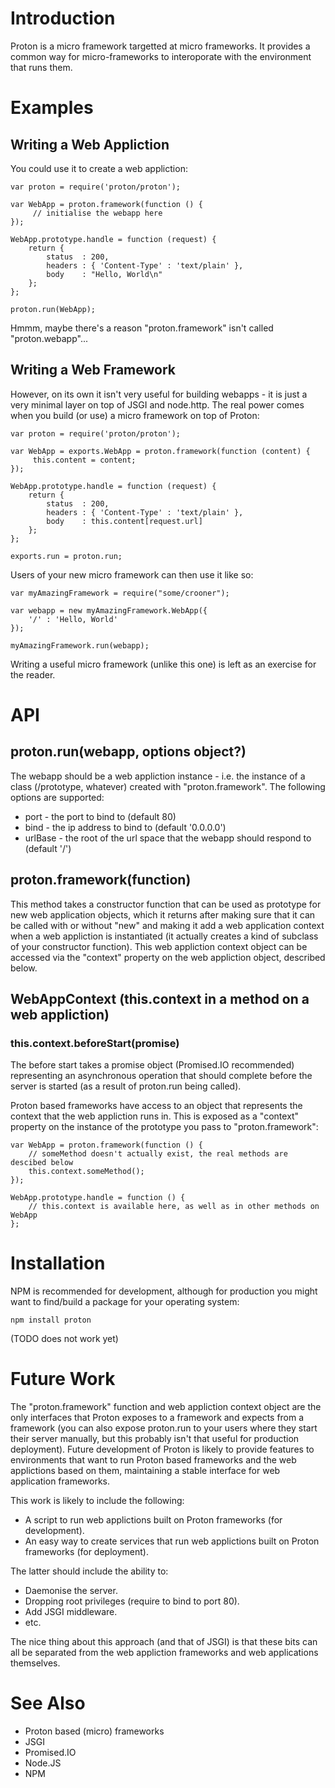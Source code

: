 Introduction
============

Proton is a micro framework targetted at micro frameworks. It provides a common way for micro-frameworks to interoporate with the environment that runs them.

Examples
========

Writing a Web Appliction
------------------------

You could use it to create a web appliction:

    var proton = require('proton/proton');
    
    var WebApp = proton.framework(function () {
         // initialise the webapp here
    });
    
    WebApp.prototype.handle = function (request) {
        return {
            status  : 200,
            headers : { 'Content-Type' : 'text/plain' },
            body    : "Hello, World\n"
        };
    };
    
    proton.run(WebApp);

Hmmm, maybe there's a reason "proton.framework" isn't called "proton.webapp"...

Writing a Web Framework
-----------------------

However, on its own it isn't very useful for building webapps - it is just a very minimal layer on top of JSGI and node.http. The real power comes when you build (or use) a micro framework on top of Proton:

    var proton = require('proton/proton');
    
    var WebApp = exports.WebApp = proton.framework(function (content) {
         this.content = content;
    });
    
    WebApp.prototype.handle = function (request) {
        return {
            status  : 200,
            headers : { 'Content-Type' : 'text/plain' },
            body    : this.content[request.url]
        };
    };
    
    exports.run = proton.run;

Users of your new micro framework can then use it like so:

    var myAmazingFramework = require("some/crooner");
    
    var webapp = new myAmazingFramework.WebApp({
        '/' : 'Hello, World'
    });
    
    myAmazingFramework.run(webapp);

Writing a useful micro framework (unlike this one) is left as an exercise for the reader.

API
===

proton.run(webapp, options object?)
-----------------------------------

The webapp should be a web appliction instance - i.e. the instance of a class (/prototype, whatever) created with "proton.framework". The following options are supported:

 * port    - the port to bind to (default 80)
 * bind    - the ip address to bind to (default '0.0.0.0')
 * urlBase - the root of the url space that the webapp should respond to (default '/')

proton.framework(function)
--------------------------

This method takes a constructor function that can be used as prototype for new web application objects, which it returns after making sure that it can be called with or without "new" and making it add a web application context when a web appliction is instantiated (it actually creates a kind of subclass of your constructor function). This web appliction context object can  be accessed via the "context" property on the web appliction object, described below.

WebAppContext (this.context in a method on a web appliction)
------------------------------------------------------------

### this.context.beforeStart(promise)

The before start takes a promise object (Promised.IO recommended) representing an asynchronous operation that should complete before the server is started (as a result of proton.run being called).

Proton based frameworks have access to an object that represents the context that the web appliction runs in. This is exposed as a "context" property on the instance of the prototype you pass to "proton.framework":

    var WebApp = proton.framework(function () {
        // someMethod doesn't actually exist, the real methods are descibed below
        this.context.someMethod();
    });

    WebApp.prototype.handle = function () {
        // this.context is available here, as well as in other methods on WebApp
    };

Installation
============

NPM is recommended for development, although for production you might want to find/build a package for your operating system:

    npm install proton

(TODO does not work yet)

Future Work
===========

The "proton.framework" function and web appliction context object are the only interfaces that Proton exposes to a framework and expects from a framework (you can also expose proton.run to your users where they start their server manually, but this probably isn't that useful for production deployment). Future development of Proton is likely to provide features to environments that want to run Proton based frameworks and the web applictions based on them, maintaining a stable interface for web application frameworks.

This work is likely to include the following:

* A script to run web applictions built on Proton frameworks (for development).
* An easy way to create services that run web applictions built on Proton frameworks (for deployment).

The latter should include the ability to:

* Daemonise the server.
* Dropping root privileges (require to bind to port 80).
* Add JSGI middleware.
* etc.

The nice thing about this approach (and that of JSGI) is that these bits can all be separated from the web appliction frameworks and web applications themselves.

See Also
========

* Proton based (micro) frameworks
* JSGI
* Promised.IO
* Node.JS
* NPM
